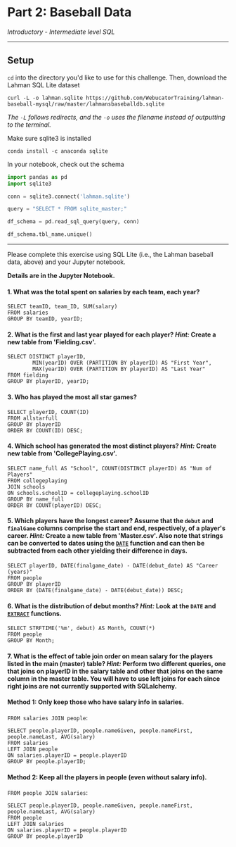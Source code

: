 # Part 2: Baseball Data

*Introductory - Intermediate level SQL*

---

## Setup

`cd` into the directory you'd like to use for this challenge. Then, download the Lahman SQL Lite dataset

```
curl -L -o lahman.sqlite https://github.com/WebucatorTraining/lahman-baseball-mysql/raw/master/lahmansbaseballdb.sqlite
```

*The `-L` follows redirects, and the `-o` uses the filename instead of outputting to the terminal.*

Make sure sqlite3 is installed

```
conda install -c anaconda sqlite
```

In your notebook, check out the schema

```python
import pandas as pd
import sqlite3

conn = sqlite3.connect('lahman.sqlite')

query = "SELECT * FROM sqlite_master;"

df_schema = pd.read_sql_query(query, conn)

df_schema.tbl_name.unique()
```

---

Please complete this exercise using SQL Lite (i.e., the Lahman baseball data, above) and your Jupyter notebook.
  
**Details are in the Jupyter Notebook.**

#### 1. What was the total spent on salaries by each team, each year?

```
SELECT teamID, team_ID, SUM(salary)
FROM salaries
GROUP BY teamID, yearID;
```
  
  
#### 2. What is the first and last year played for each player? *Hint:* Create a new table from 'Fielding.csv'.

```
SELECT DISTINCT playerID,
        MIN(yearID) OVER (PARTITION BY playerID) AS "First Year",
        MAX(yearID) OVER (PARTITION BY playerID) AS "Last Year"
FROM fielding
GROUP BY playerID, yearID;
```

  
#### 3. Who has played the most all star games?

```
SELECT playerID, COUNT(ID)
FROM allstarfull
GROUP BY playerID
ORDER BY COUNT(ID) DESC;
```

  
#### 4. Which school has generated the most distinct players? *Hint:* Create new table from 'CollegePlaying.csv'.

```
SELECT name_full AS "School", COUNT(DISTINCT playerID) AS "Num of Players"
FROM collegeplaying
JOIN schools
ON schools.schoolID = collegeplaying.schoolID
GROUP BY name_full
ORDER BY COUNT(playerID) DESC;
```

  
#### 5. Which players have the longest career? Assume that the `debut` and `finalGame` columns comprise the start and end, respectively, of a player's career. *Hint:* Create a new table from 'Master.csv'. Also note that strings can be converted to dates using the [`DATE`](https://wiki.postgresql.org/wiki/Working_with_Dates_and_Times_in_PostgreSQL#WORKING_with_DATETIME.2C_DATE.2C_and_INTERVAL_VALUES) function and can then be subtracted from each other yielding their difference in days.

```
SELECT playerID, DATE(finalgame_date) - DATE(debut_date) AS "Career (years)"
FROM people
GROUP BY playerID
ORDER BY (DATE(finalgame_date) - DATE(debut_date)) DESC;
```

  
#### 6. What is the distribution of debut months? *Hint:* Look at the `DATE` and [`EXTRACT`](https://www.postgresql.org/docs/current/static/functions-datetime.html#FUNCTIONS-DATETIME-EXTRACT) functions.

```
SELECT STRFTIME('%m', debut) AS Month, COUNT(*)
FROM people
GROUP BY Month;
```

  
#### 7. What is the effect of table join order on mean salary for the players listed in the main (master) table? *Hint:* Perform two different queries, one that joins on playerID in the salary table and other that joins on the same column in the master table. You will have to use left joins for each since right joins are not currently supported with SQLalchemy.

#### Method 1: Only keep those who have salary info in salaries.
 `FROM salaries JOIN people`:
 
```
SELECT people.playerID, people.nameGiven, people.nameFirst, people.nameLast, AVG(salary)
FROM salaries
LEFT JOIN people
ON salaries.playerID = people.playerID
GROUP BY people.playerID;
```

    
#### Method 2: Keep all the players in people (even without salary info).
 `FROM people JOIN salaries`:
 
```
SELECT people.playerID, people.nameGiven, people.nameFirst, people.nameLast, AVG(salary)
FROM people
LEFT JOIN salaries
ON salaries.playerID = people.playerID
GROUP BY people.playerID
```

